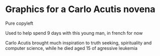# Graphics for a Carlo Acutis novena

Pure copyleft

Used to help spend 9 days with this young man, in french for now

Carlo Acutis brought much inspiration to truth seeking, spirituality and computer science, while he died aged 15 of agressive leukemia
